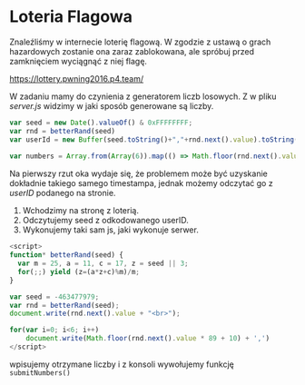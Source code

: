 # Loteria Flagowa

Znaleźliśmy w internecie loterię flagową. W zgodzie z ustawą o grach hazardowych zostanie ona zaraz zablokowana, ale spróbuj przed zamknięciem wyciągnąć z niej flagę.

https://lottery.pwning2016.p4.team/

W zadaniu mamy do czynienia z generatorem liczb losowych. Z w pliku *server.js* widzimy w jaki sposób generowane są liczby.
```javascript
var seed = new Date().valueOf() & 0xFFFFFFFF;
var rnd = betterRand(seed)
var userId = new Buffer(seed.toString()+","+rnd.next().value).toString("base64")
    
var numbers = Array.from(Array(6)).map(() => Math.floor(rnd.next().value * 89 + 10))
```
Na pierwszy rzut oka wydaje się, że problemem może być uzyskanie dokładnie takiego samego timestampa, jednak możemy odczytać go z *userID* podanego na stronie.

1. Wchodzimy na stronę z loterią.
2. Odczytujemy seed z odkodowanego userID.
3. Wykonujemy taki sam js, jaki wykonuje serwer.
```javascript
<script>
function* betterRand(seed) {
  var m = 25, a = 11, c = 17, z = seed || 3;
  for(;;) yield (z=(a*z+c)%m)/m;
}

var seed = -463477979;
var rnd = betterRand(seed);
document.write(rnd.next().value + "<br>");

for(var i=0; i<6; i++)
	document.write(Math.floor(rnd.next().value * 89 + 10) + ',')
</script>
```
wpisujemy otrzymane liczby i z konsoli wywołujemy funkcję ```submitNumbers()```
